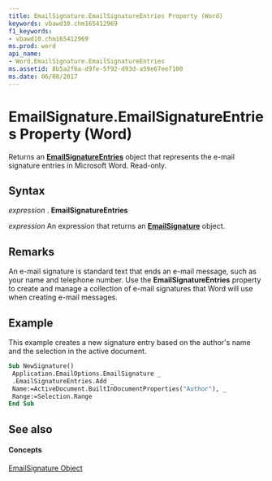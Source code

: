 ```yaml
---
title: EmailSignature.EmailSignatureEntries Property (Word)
keywords: vbawd10.chm165412969
f1_keywords:
- vbawd10.chm165412969
ms.prod: word
api_name:
- Word.EmailSignature.EmailSignatureEntries
ms.assetid: 8b5a2f6a-d9fe-5f92-d93d-a59e67ee7100
ms.date: 06/08/2017
---
```



# EmailSignature.EmailSignatureEntries Property (Word)

Returns an  **[EmailSignatureEntries](Word.EmailSignatureEntries.md)** object that represents the e-mail signature entries in Microsoft Word. Read-only.


## Syntax

 _expression_ . **EmailSignatureEntries**

 _expression_ An expression that returns an **[EmailSignature](Word.EmailSignature.md)** object.


## Remarks

An e-mail signature is standard text that ends an e-mail message, such as your name and telephone number. Use the  **EmailSignatureEntries** property to create and manage a collection of e-mail signatures that Word will use when creating e-mail messages.


## Example

This example creates a new signature entry based on the author's name and the selection in the active document.


```vb
Sub NewSignature() 
 Application.EmailOptions.EmailSignature _ 
 .EmailSignatureEntries.Add _ 
 Name:=ActiveDocument.BuiltInDocumentProperties("Author"), _ 
 Range:=Selection.Range 
End Sub
```


## See also


#### Concepts


[EmailSignature Object](Word.EmailSignature.md)

